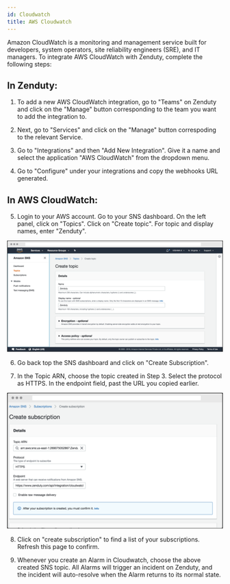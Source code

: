 ```yaml
---
id: Cloudwatch
title: AWS Cloudwatch
---
```

Amazon CloudWatch is a monitoring and management service built for developers, system operators, site reliability engineers (SRE), and IT managers. To integrate AWS CloudWatch with Zenduty, complete the following steps:

## In Zenduty:

1. To add a new AWS CloudWatch integration, go to "Teams" on Zenduty and click on the "Manage" button corresponding to the team you want to add the integration to.

2. Next, go to "Services" and click on the "Manage" button correspoding to the relevant Service.

3. Go to "Integrations" and then "Add New Integration". Give it a name and select the application "AWS CloudWatch" from the dropdown menu.

4. Go to "Configure" under your integrations and copy the webhooks URL generated.

## In AWS CloudWatch:

5. Login to your AWS account. Go to your SNS dashboard. On the left panel, click on "Topics". Click on "Create topic". For topic and display names, enter "Zenduty".

![](/img/Integrations/Cloudwatch/1.png)

6. Go back top the SNS dashboard and click on "Create Subscription". 

7. In the Topic ARN, choose the topic created in Step 3. Select the protocol as HTTPS. In the endpoint field, past the URL you copied earlier.

![](/img/Integrations/Cloudwatch/2.png)

8. Click on "create subscription" to find a list of your subscriptions. Refresh this page to confirm.

9. Whenever you create an Alarm in Cloudwatch, choose the above created SNS topic. All Alarms will trigger an incident on Zenduty, and the incident will auto-resolve when the Alarm returns to its normal state.
